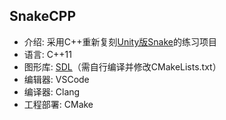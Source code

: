 ## SnakeCPP

* 介绍: 采用C++重新复刻[Unity版Snake](https://github.com/MusouCrow/Snake)的练习项目
* 语言: C++11
* 图形库: [SDL](http://www.libsdl.org)（需自行编译并修改CMakeLists.txt）
* 编辑器: VSCode
* 编译器: Clang
* 工程部署: CMake
